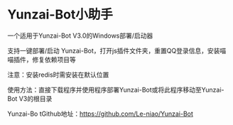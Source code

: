 # Yunzai-Bot小助手

一个适用于Yunzai-Bot V3.0的Windows部署/启动器

支持一键部署/启动 Yunzai-Bot，打开js插件文件夹，重置QQ登录信息，安装喵喵插件，修复依赖项目等

注意：安装redis时需安装在默认位置

使用方法：直接下载程序并使用程序部署Yunzai-Bot或将此程序移动至Yunzai-Bot V3的根目录

Yunzai-Bo tGithub地址：https://github.com/Le-niao/Yunzai-Bot
